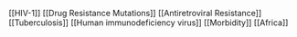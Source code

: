 [[HIV-1]]
[[Drug Resistance Mutations]]
[[Antiretroviral Resistance]]
[[Tuberculosis]]
[[Human immunodeficiency virus]]
[[Morbidity]]
[[Africa]]

